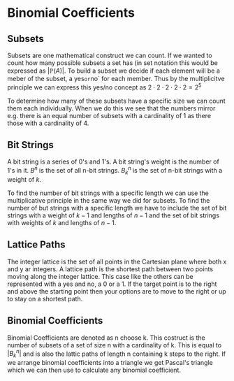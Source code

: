 # Binomial Coefficients

## Subsets

Subsets are one mathematical construct we can count. If we wanted to count how many possible subsets a set has (in set notation this would be expressed as $|\mathbb{P}{(A)}|$.
To build a subset we decide if each element will be a meber of the subset, a yes` or `no` for each member. Thus by the multiplicitve principle we can express this yes/no concept as $2 \cdot 2 \cdot 2 \cdot 2 \cdot 2 = 2^5$

To determine how many of these subsets have a specific size we can count them each individually. When we do this we see that the numbers mirror e.g. there is an equal number of subsets with a cardinality of 1 as there those with a cardinality of 4.

## Bit Strings 

A bit string is a series of 0's and 1's. A bit string's weight is the number of 1's in it.
$B^n$ is the set of all n-bit strings. $B_k^n$ is the set of n-bit strings with a weight of $k$.

To find the number of bit strings with a specific length we can use the multiplicative principle in the same way we did for subsets. 
To find the number of but strings with a specific length we have to include the set of bit strings with a weight of $k-1$ and lengths of $n-1$ and the set of bit strings with weights of $k$ and lengths of $n-1$.

## Lattice Paths

The integer lattice is the set of all points in the Cartesian plane where both x and y ar integers.
A lattice path is the shortest path between two points moving along the integer lattice.
This case like the others can be represented with a yes and no, a 0 or a 1. If the target point is to the right and above the starting point then your options are to move to the right or up to stay on a shortest path.

## Binomial Coefficients

Binomial Coefficients are denoted as n choose k. This costruct is the number of subsets of a set of size n with a cardinality of k.
This is equal to $|B_k^n|$ and is also the lattic paths of length n containing k steps to the right.
If we arrange binomial coefficients into a triangle we get Pascal's triangle which we can then use to calculate any binomial coefficient.
